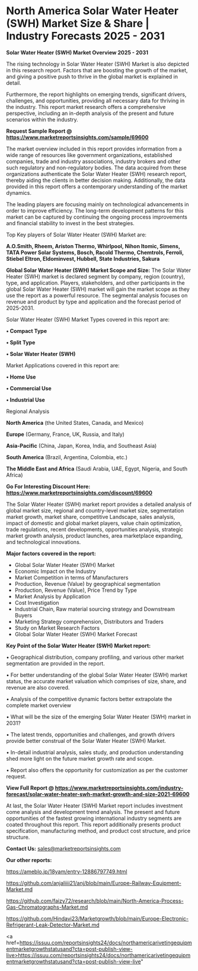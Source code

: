  # North America Solar Water Heater (SWH) Market Size & Share | Industry Forecasts 2025 - 2031

<Strong> Solar Water Heater (SWH) Market Overview 2025 - 2031</strong>

The rising technology in Solar Water Heater (SWH) Market is also depicted in this research report. Factors that are boosting the growth of the market, and giving a positive push to thrive in the global market is explained in detail.

Furthermore, the report highlights on emerging trends, significant drivers, challenges, and opportunities, providing all necessary data for thriving in the industry. This report market research offers a comprehensive perspective, including an in-depth analysis of the present and future scenarios within the industry.

<strong>Request Sample Report @ <a href=https://www.marketreportsinsights.com/sample/69600>https://www.marketreportsinsights.com/sample/69600</a></strong>

The market overview included in this report provides information from a wide range of resources like government organizations, established companies, trade and industry associations, industry brokers and other such regulatory and non-regulatory bodies. The data acquired from these organizations authenticate the Solar Water Heater (SWH) research report, thereby aiding the clients in better decision making. Additionally, the data provided in this report offers a contemporary understanding of the market dynamics.

The leading players are focusing mainly on technological advancements in order to improve efficiency. The long-term development patterns for this market can be captured by continuing the ongoing process improvements and financial stability to invest in the best strategies.

Top Key players of Solar Water Heater (SWH) Market are:

<strong>A.O.Smith, Rheem, Ariston Thermo, Whirlpool, Nihon Itomic, Simens, TATA Power Solar Systems, Bosch, Racold Thermo, Chemtrols, Ferroli, Stiebel Eltron, Eldominvest, Hubbell, State Industries, Sakura</strong>

<strong><b>Global Solar Water Heater (SWH) Market Scope and Size:</b></strong>
The Solar Water Heater (SWH) market is declared segment by company, region (country), type, and application. Players, stakeholders, and other participants in the global Solar Water Heater (SWH) market will gain the market scope as they use the report as a powerful resource. The segmental analysis focuses on revenue and product by type and application and the forecast period of 2025-2031.

Solar Water Heater (SWH) Market Types covered in this report are:

<strong>• Compact Type

• Split Type

• Solar Water Heater (SWH)</strong>

Market Applications covered in this report are:

<strong>• Home Use

• Commercial Use

• Industrial Use</strong> 

Regional Analysis

<strong>North America</strong> (the United States, Canada, and Mexico)

<strong>Europe</strong> (Germany, France, UK, Russia, and Italy)

<strong>Asia-Pacific</strong> (China, Japan, Korea, India, and Southeast Asia)

<strong>South America</strong> (Brazil, Argentina, Colombia, etc.)

<strong>The Middle East and Africa</strong> (Saudi Arabia, UAE, Egypt, Nigeria, and South Africa)

<strong>Go For Interesting Discount Here: <a href=https://www.marketreportsinsights.com/discount/69600>https://www.marketreportsinsights.com/discount/69600</a></strong>

The Solar Water Heater (SWH) market report provides a detailed analysis of global market size, regional and country-level market size, segmentation market growth, market share, competitive Landscape, sales analysis, impact of domestic and global market players, value chain optimization, trade regulations, recent developments, opportunities analysis, strategic market growth analysis, product launches, area marketplace expanding, and technological innovations.

<strong><b>Major factors covered in the report:</b></strong>
<ul>
  <li>Global Solar Water Heater (SWH) Market </li>
  <li>Economic Impact on the Industry</li>
  <li>Market Competition in terms of Manufacturers</li>
  <li>Production, Revenue (Value) by geographical segmentation</li>
  <li>Production, Revenue (Value), Price Trend by Type</li>
  <li>Market Analysis by Application</li>
  <li>Cost Investigation</li>
  <li>Industrial Chain, Raw material sourcing strategy and Downstream Buyers</li>
  <li>Marketing Strategy comprehension, Distributors and Traders</li>
  <li>Study on Market Research Factors</li>
  <li>Global Solar Water Heater (SWH) Market Forecast</li>
</ul>

<strong><b>Key Point of the Solar Water Heater (SWH) Market report:</b></strong>

• Geographical distribution, company profiling, and various other market segmentation are provided in the report.

• For better understanding of the global Solar Water Heater (SWH) market status, the accurate market valuation which comprises of size, share, and revenue are also covered.

• Analysis of the competitive dynamic factors better extrapolate the complete market overview

• What will be the size of the emerging Solar Water Heater (SWH) market in 2031?

• The latest trends, opportunities and challenges, and growth drivers provide better construal of the Solar Water Heater (SWH) Market.

• In-detail industrial analysis, sales study, and production understanding shed more light on the future market growth rate and scope.

• Report also offers the opportunity for customization as per the customer request.

<strong><b>View Full Report @ <a href=https://www.marketreportsinsights.com/industry-forecast/solar-water-heater-swh-market-growth-and-size-2021-69600>https://www.marketreportsinsights.com/industry-forecast/solar-water-heater-swh-market-growth-and-size-2021-69600</a></b></strong>


At last, the Solar Water Heater (SWH) Market report includes investment come analysis and development trend analysis. The present and future opportunities of the fastest growing international industry segments are coated throughout this report. This report additionally presents product specification, manufacturing method, and product cost structure, and price structure.

<strong>Contact Us:</strong>
sales@marketreportsinsights.com

<strong>Our other reports:</strong>

<a href=https://ameblo.jp/18yam/entry-12886797749.html>https://ameblo.jp/18yam/entry-12886797749.html</a>

<a href=https://github.com/anjaliiii21/anj/blob/main/Europe-Railway-Equipment-Market.md>https://github.com/anjaliiii21/anj/blob/main/Europe-Railway-Equipment-Market.md</a>

<a href=https://github.com/faizy72/research/blob/main/North-America-Process-Gas-Chromatographs-Market.md>https://github.com/faizy72/research/blob/main/North-America-Process-Gas-Chromatographs-Market.md</a>

<a href=https://github.com/Hindavi23/Marketgrowth/blob/main/Europe-Electronic-Refrigerant-Leak-Detector-Market.md>https://github.com/Hindavi23/Marketgrowth/blob/main/Europe-Electronic-Refrigerant-Leak-Detector-Market.md</a>

<a href=https://issuu.com/reportsinsights24/docs/northamericarivetingequipmentmarketgrowthstatusand?cta=post-publish-view-live>https://issuu.com/reportsinsights24/docs/northamericarivetingequipmentmarketgrowthstatusand?cta=post-publish-view-live</a>"
